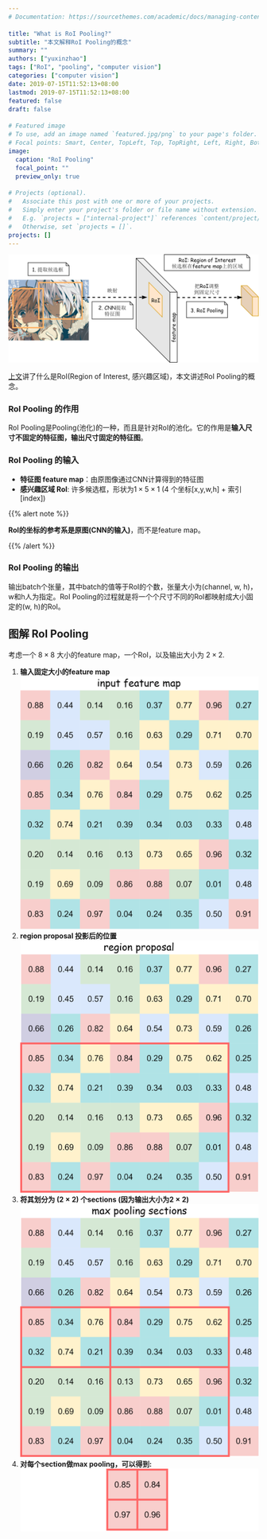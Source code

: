 ```yaml
---
# Documentation: https://sourcethemes.com/academic/docs/managing-content/

title: "What is RoI Pooling?"
subtitle: "本文解释RoI Pooling的概念"
summary: ""
authors: ["yuxinzhao"]
tags: ["RoI", "pooling", "computer vision"]
categories: ["computer vision"]
date: 2019-07-15T11:52:13+08:00
lastmod: 2019-07-15T11:52:13+08:00
featured: false
draft: false

# Featured image
# To use, add an image named `featured.jpg/png` to your page's folder.
# Focal points: Smart, Center, TopLeft, Top, TopRight, Left, Right, BottomLeft, Bottom, BottomRight.
image:
  caption: "RoI Pooling"
  focal_point: ""
  preview_only: true

# Projects (optional).
#   Associate this post with one or more of your projects.
#   Simply enter your project's folder or file name without extension.
#   E.g. `projects = ["internal-project"]` references `content/project/deep-learning/index.md`.
#   Otherwise, set `projects = []`.
projects: []
---
```


![](featured.png)

[上文](/post/what-is-roi/)讲了什么是RoI(Region of Interest, 感兴趣区域)，本文讲述RoI Pooling的概念。

### RoI Pooling 的作用

RoI Pooling是Pooling(池化)的一种，而且是针对RoI的池化。它的作用是**输入尺寸不固定的特征图，输出尺寸固定的特征图**。

### RoI Pooling 的输入

+ **特征图 feature map**：由原图像通过CNN计算得到的特征图
+ **感兴趣区域 RoI**: 许多候选框，形状为$1 \times 5 \times 1$ (4 个坐标[x,y,w,h] + 索引[index])

{{% alert note %}}

**RoI的坐标的参考系是原图(CNN的输入)**，而不是feature map。

{{% /alert %}}

### RoI Pooling 的输出

输出batch个张量，其中batch的值等于RoI的个数，张量大小为(channel, w, h)， w和h人为指定。RoI Pooling的过程就是将一个个尺寸不同的RoI都映射成大小固定的(w, h)的RoI。

## 图解 RoI Pooling

考虑一个 $8 \times 8$ 大小的feature map，一个RoI，以及输出大小为 $2 \times 2$.

1. **输入固定大小的feature map**
   ![](image/input-feature-map.png)
2. **region proposal 投影后的位置**
   ![](image/region-proposal.png)
3. **将其划分为 $(2 \times 2)$ 个sections (因为输出大小为$2 \times 2$)**
   ![](image/max-pooling-sections.png)
4. **对每个section做max pooling，可以得到:**
   ![](image/roi-pooling-result.png)